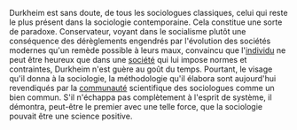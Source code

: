 
Durkheim est sans doute, de tous les sociologues classiques, celui qui reste le plus présent dans la sociologie contemporaine. Cela constitue une sorte de paradoxe. Conservateur, voyant dans le socialisme plutôt une conséquence des dérèglements engendrés par l'évolution des sociétés modernes qu'un remède possible à leurs maux, convaincu que l'[individu](https://www.universalis.fr/encyclopedie/individu/ "Article : INDIVIDU") ne peut être heureux que dans une [société](https://www.universalis.fr/encyclopedie/societe/ "Article : SOCIÉTÉ") qui lui impose normes et contraintes, Durkheim n'est guère au goût du temps. Pourtant, le visage qu'il donna à la sociologie, la méthodologie qu'il élabora sont aujourd'hui revendiqués par la [communauté](https://www.universalis.fr/encyclopedie/communaute/ "Article : COMMUNAUTÉ") scientifique des sociologues comme un bien commun. S'il n'échappa pas complètement à l'esprit de système, il démontra, peut-être le premier avec une telle force, que la sociologie pouvait être une science positive.